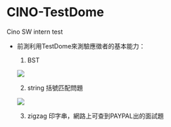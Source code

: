 # CINO-TestDome
Cino SW intern test 


+ 前測利用TestDome來測驗應徵者的基本能力：
    1. BST
    
    ![](https://i.imgur.com/UkLeuOi.png)
    
    2. string 括號匹配問題
    
    ![](https://i.imgur.com/znibATU.png)
    
    
    3. zigzag 印字串，網路上可查到PAYPAL出的面試題

